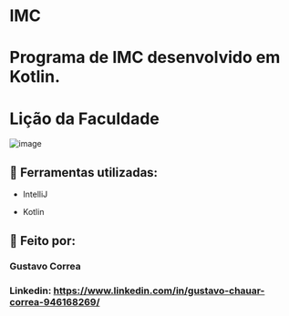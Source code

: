 # IMC

# Programa de IMC desenvolvido em Kotlin.

# Lição da Faculdade

![image](https://github.com/ByGustavoo/IMC-/assets/132701636/7792a9f0-9d9f-418c-93d7-1fe195177bb0)


## 🚀 Ferramentas utilizadas:


* IntelliJ

* Kotlin


## 📝 Feito por:

### Gustavo Correa

### Linkedin: https://www.linkedin.com/in/gustavo-chauar-correa-946168269/
